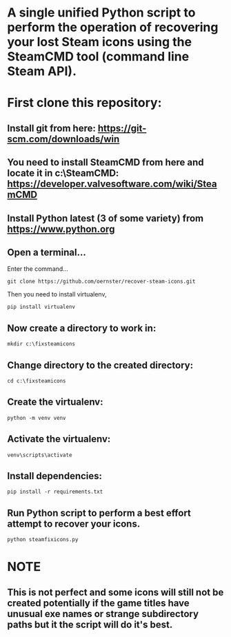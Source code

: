 # A single unified Python script to perform the operation of recovering your lost Steam icons using the SteamCMD tool (command line Steam API).

# First clone this repository:

## Install git from here: https://git-scm.com/downloads/win

## You need to install SteamCMD from here and locate it in c:\SteamCMD: https://developer.valvesoftware.com/wiki/SteamCMD

## Install Python latest (3 of some variety) from https://www.python.org

## Open a terminal...

Enter the command...

```git clone https://github.com/oernster/recover-steam-icons.git```

Then you need to install virtualenv, 

```pip install virtualenv```

## Now create a directory to work in:

```mkdir c:\fixsteamicons```

## Change directory to the created directory:

```cd c:\fixsteamicons```

## Create the virtualenv:

```python -m venv venv```

## Activate the virtualenv:

```venv\scripts\activate```

## Install dependencies:

```pip install -r requirements.txt```

## Run Python script to perform a best effort attempt to recover your icons.

```python steamfixicons.py```


# NOTE

## This is not perfect and some icons will still not be created potentially if the game titles have unusual exe names or strange subdirectory paths but it the script will do it's best.

